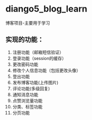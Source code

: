 # diango5_blog_learn
博客项目-主要用于学习
## 实现的功能：
1. 注册功能（邮箱短信验证）
2. 登录功能（session的缓存）
3. 更改密码功能
4. 修改个人信息功能（包括更改头像）
5. 登出功能
6. 发布博客功能(上传图片)
7. 评论功能(多级回复)
8. 通知消息功能
9. 点赞浏览量功能
10. 分类、标签功能
11. 分页功能

